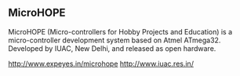 ## MicroHOPE

MicroHOPE (Micro-controllers for Hobby Projects and Education) is a micro-controller development system based on Atmel ATmega32. Developed by IUAC, New Delhi, and released as open hardware.

http://www.expeyes.in/microhope
http://www.iuac.res.in/
